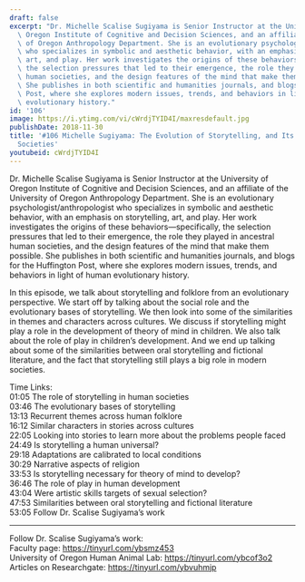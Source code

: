 ```yaml
---
draft: false
excerpt: "Dr. Michelle Scalise Sugiyama is Senior Instructor at the University of\
  \ Oregon Institute of Cognitive and Decision Sciences, and an affiliate of the University\
  \ of Oregon Anthropology Department. She is an evolutionary psychologist/anthropologist\
  \ who specializes in symbolic and aesthetic behavior, with an emphasis on storytelling,\
  \ art, and play. Her work investigates the origins of these behaviors\u2014specifically,\
  \ the selection pressures that led to their emergence, the role they played in ancestral\
  \ human societies, and the design features of the mind that make them possible.\
  \ She publishes in both scientific and humanities journals, and blogs for the Huffington\
  \ Post, where she explores modern issues, trends, and behaviors in light of human\
  \ evolutionary history."
id: '106'
image: https://i.ytimg.com/vi/cWrdjTYID4I/maxresdefault.jpg
publishDate: 2018-11-30
title: '#106 Michelle Sugiyama: The Evolution of Storytelling, and Its Role in Human
  Societies'
youtubeid: cWrdjTYID4I
---
```

<div class="timelinks">

Dr. Michelle Scalise Sugiyama is Senior Instructor at the University of Oregon Institute of Cognitive and Decision Sciences, and an affiliate of the University of Oregon Anthropology Department. She is an evolutionary psychologist/anthropologist who specializes in symbolic and aesthetic behavior, with an emphasis on storytelling, art, and play. Her work investigates the origins of these behaviors—specifically, the selection pressures that led to their emergence, the role they played in ancestral human societies, and the design features of the mind that make them possible. She publishes in both scientific and humanities journals, and blogs for the Huffington Post, where she explores modern issues, trends, and behaviors in light of human evolutionary history.

In this episode, we talk about storytelling and folklore from an evolutionary perspective. We start off by talking about the social role and the evolutionary bases of storytelling. We then look into some of the similarities in themes and characters across cultures. We discuss if storytelling might play a role in the development of theory of mind in children. We also talk about the role of play in children’s development. And we end up talking about some of the similarities between oral storytelling and fictional literature, and the fact that storytelling still plays a big role in modern societies.

Time Links:  
<time>01:05</time> The role of storytelling in human societies  
<time>03:46</time> The evolutionary bases of storytelling                    
<time>13:13</time> Recurrent themes across human folklore            
<time>16:12</time> Similar characters in stories across cultures          
<time>22:05</time> Looking into stories to learn more about the problems people faced           
<time>24:49</time> Is storytelling a human universal?   
<time>29:18</time> Adaptations are calibrated to local conditions  
<time>30:29</time> Narrative aspects of religion  
<time>33:53</time> Is storytelling necessary for theory of mind to develop?    
<time>36:46</time> The role of play in human development  
<time>43:04</time> Were artistic skills targets of sexual selection?  
<time>47:53</time> Similarities between oral storytelling and fictional literature  
<time>53:05</time> Follow Dr. Scalise Sugiyama’s work    

---

Follow Dr. Scalise Sugiyama’s work:  
Faculty page: https://tinyurl.com/ybsmz453  
University of Oregon Human Animal Lab: https://tinyurl.com/ybcof3o2  
Articles on Researchgate: https://tinyurl.com/ybvuhmjp
</div>

